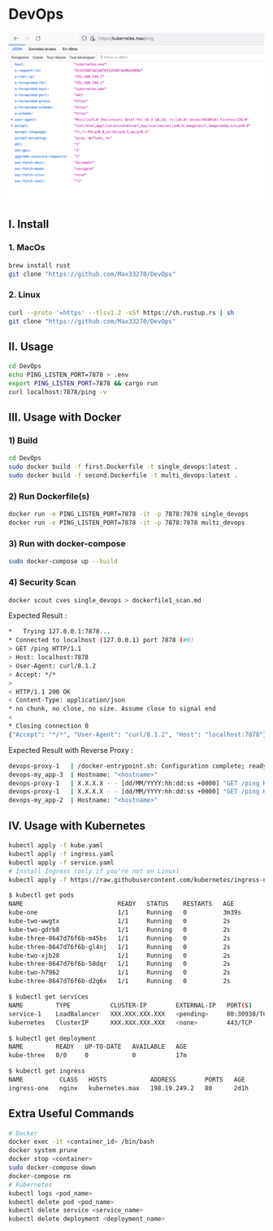 # DevOps

![Final Result](https://github.com/Max33270/DevOps/blob/main/kube_result.png)

## I. Install

### 1. MacOs
```bash
brew install rust
git clone "https://github.com/Max33270/DevOps"
```

### 2. Linux 
```bash
curl --proto '=https' --tlsv1.2 -sSf https://sh.rustup.rs | sh
git clone "https://github.com/Max33270/DevOps"
```

## II. Usage

```bash
cd DevOps
echo PING_LISTEN_PORT=7878 > .env
export PING_LISTEN_PORT=7878 && cargo run
curl localhost:7878/ping -v
```

## III. Usage with Docker

### 1) Build
```bash
cd DevOps
sudo docker build -f first.Dockerfile -t single_devops:latest .
sudo docker build -f second.Dockerfile -t multi_devops:latest .
```

### 2) Run Dockerfile(s)
```bash
docker run -e PING_LISTEN_PORT=7878 -it -p 7878:7878 single_devops
docker run -e PING_LISTEN_PORT=7878 -it -p 7878:7878 multi_devops
```

### 3) Run with docker-compose 
```bash
sudo docker-compose up --build
```

### 4) Security Scan
```bash
docker scout cves single_devops > dockerfile1_scan.md
```

Expected Result : 
```bash
*   Trying 127.0.0.1:7878...
* Connected to localhost (127.0.0.1) port 7878 (#0)
> GET /ping HTTP/1.1
> Host: localhost:7878
> User-Agent: curl/8.1.2
> Accept: */*
> 
< HTTP/1.1 200 OK
< Content-Type: application/json
* no chunk, no close, no size. Assume close to signal end
< 
* Closing connection 0
{"Accept": "*/*", "User-Agent": "curl/8.1.2", "Host": "localhost:7878"}%   
```

Expected Result with Reverse Proxy : 
```bash
devops-proxy-1   | /docker-entrypoint.sh: Configuration complete; ready for start up
devops-my_app-3  | Hostname: "<hostname>"
devops-proxy-1   | X.X.X.X - - [dd/MM/YYYY:hh:dd:ss +0000] "GET /ping HTTP/1.1" 200 851 "-"
devops-proxy-1   | X.X.X.X - - [dd/MM/YYYY:hh:dd:ss +0000] "GET /ping HTTP/1.1" 200 851 "-"
devops-my_app-2  | Hostname: "<hostname>"
```

## IV. Usage with Kubernetes
```bash
kubectl apply -f kube.yaml
kubectl apply -f ingress.yaml
kubectl apply -f service.yaml
# Install Ingress (only if you're not on Linux)
kubectl apply -f https://raw.githubusercontent.com/kubernetes/ingress-nginx/controller-v1.6.4/deploy/static/provider/cloud/deploy.yaml
```

```bash
$ kubectl get pods
NAME                          READY   STATUS    RESTARTS   AGE
kube-one                      1/1     Running   0          3m39s
kube-two-wwgtx                1/1     Running   0          2s
kube-two-gdrb8                1/1     Running   0          2s
kube-three-8647d76f6b-m45bs   1/1     Running   0          2s
kube-three-8647d76f6b-gl4nj   1/1     Running   0          2s
kube-two-xjb28                1/1     Running   0          2s
kube-three-8647d76f6b-58dqr   1/1     Running   0          2s
kube-two-h7962                1/1     Running   0          2s
kube-three-8647d76f6b-d2q6x   1/1     Running   0          2s
```
```bash
$ kubectl get services
NAME         TYPE           CLUSTER-IP        EXTERNAL-IP   PORT(S)        AGE
service-1    LoadBalancer   XXX.XXX.XXX.XXX   <pending>     80:30938/TCP   16m
kubernetes   ClusterIP      XXX.XXX.XXX.XXX   <none>        443/TCP        11m
```
```bash
$ kubectl get deployment          
NAME         READY   UP-TO-DATE   AVAILABLE   AGE
kube-three   0/0     0            0           17m
```
```bash
$ kubectl get ingress                     
NAME          CLASS   HOSTS            ADDRESS        PORTS   AGE
ingress-one   nginx   kubernetes.max   198.19.249.2   80      2d1h
```

## Extra Useful Commands
```bash
# Docker
docker exec -it <container_id> /bin/bash
docker system prune
docker stop <container>
sudo docker-compose down
docker-compose rm
# Kubernetes 
kubectl logs <pod_name>
kubectl delete pod <pod_name>
kubectl delete service <service_name>
kubectl delete deployment <deployment_name>
```
